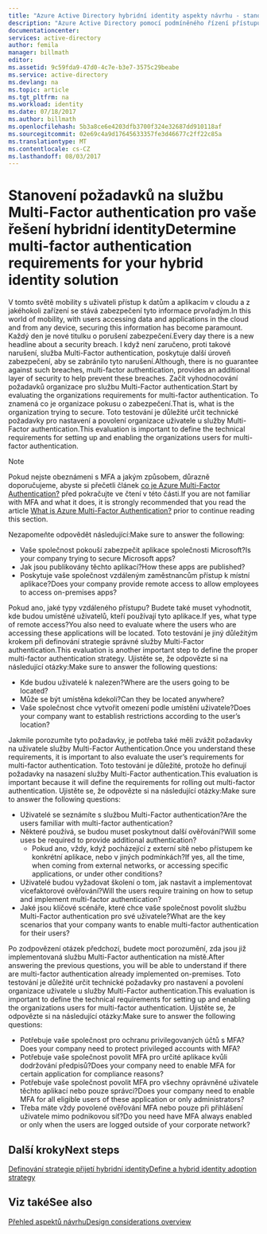 ```yaml
---
title: "Azure Active Directory hybridní identity aspekty návrhu - stanovit požadavky na služby Multi-Factor authentication"
description: "Azure Active Directory pomocí podmíněného řízení přístupu, zkontroluje konkrétní podmínky, kterou vyberete při ověřování uživatele a před povolením přístupu k aplikaci. Po splnění těchto podmínek je uživatel ověřený a přistupovat k aplikaci."
documentationcenter: 
services: active-directory
author: femila
manager: billmath
editor: 
ms.assetid: 9c59fda9-47d0-4c7e-b3e7-3575c29beabe
ms.service: active-directory
ms.devlang: na
ms.topic: article
ms.tgt_pltfrm: na
ms.workload: identity
ms.date: 07/18/2017
ms.author: billmath
ms.openlocfilehash: 5b3a8ce6e4203dfb3700f324e32687dd910118af
ms.sourcegitcommit: 02e69c4a9d17645633357fe3d46677c2ff22c85a
ms.translationtype: MT
ms.contentlocale: cs-CZ
ms.lasthandoff: 08/03/2017
---
```

# <a name="determine-multi-factor-authentication-requirements-for-your-hybrid-identity-solution"></a><span data-ttu-id="4c911-104">Stanovení požadavků na službu Multi-Factor authentication pro vaše řešení hybridní identity</span><span class="sxs-lookup"><span data-stu-id="4c911-104">Determine multi-factor authentication requirements for your hybrid identity solution</span></span>
<span data-ttu-id="4c911-105">V tomto světě mobility s uživateli přístup k datům a aplikacím v cloudu a z jakéhokoli zařízení se stává zabezpečení tyto informace prvořadým.</span><span class="sxs-lookup"><span data-stu-id="4c911-105">In this world of mobility, with users accessing data and applications in the cloud and from any device, securing this information has become paramount.</span></span>  <span data-ttu-id="4c911-106">Každý den je nové titulku o porušení zabezpečení.</span><span class="sxs-lookup"><span data-stu-id="4c911-106">Every day there is a new headline about a security breach.</span></span>  <span data-ttu-id="4c911-107">I když není zaručeno, proti takové narušení, služba Multi-Factor authentication, poskytuje další úroveň zabezpečení, aby se zabránilo tyto narušení.</span><span class="sxs-lookup"><span data-stu-id="4c911-107">Although, there is no guarantee against such breaches, multi-factor authentication, provides an additional layer of security to help prevent these breaches.</span></span>
<span data-ttu-id="4c911-108">Začít vyhodnocování požadavků organizace pro službu Multi-Factor authentication.</span><span class="sxs-lookup"><span data-stu-id="4c911-108">Start by evaluating the organizations requirements for multi-factor authentication.</span></span> <span data-ttu-id="4c911-109">To znamená co je organizace pokusu o zabezpečení.</span><span class="sxs-lookup"><span data-stu-id="4c911-109">That is, what is the organization trying to secure.</span></span>  <span data-ttu-id="4c911-110">Toto testování je důležité určit technické požadavky pro nastavení a povolení organizace uživatele u služby Multi-Factor authentication.</span><span class="sxs-lookup"><span data-stu-id="4c911-110">This evaluation is important to define the technical requirements for setting up and enabling the organizations users for multi-factor authentication.</span></span>

> [!NOTE]
> <span data-ttu-id="4c911-111">Pokud nejste obeznámeni s MFA a jakým způsobem, důrazně doporučujeme, abyste si přečetli článek [co je Azure Multi-Factor Authentication?](../multi-factor-authentication/multi-factor-authentication.md) před pokračujte ve čtení v této části.</span><span class="sxs-lookup"><span data-stu-id="4c911-111">If you are not familiar with MFA and what it does, it is strongly recommended that you read the article [What is Azure Multi-Factor Authentication?](../multi-factor-authentication/multi-factor-authentication.md) prior to continue reading this section.</span></span>
> 
> 

<span data-ttu-id="4c911-112">Nezapomeňte odpovědět následující:</span><span class="sxs-lookup"><span data-stu-id="4c911-112">Make sure to answer the following:</span></span>

* <span data-ttu-id="4c911-113">Vaše společnost pokouší zabezpečit aplikace společnosti Microsoft?</span><span class="sxs-lookup"><span data-stu-id="4c911-113">Is your company trying to secure Microsoft apps?</span></span> 
* <span data-ttu-id="4c911-114">Jak jsou publikovány těchto aplikací?</span><span class="sxs-lookup"><span data-stu-id="4c911-114">How these apps are published?</span></span>
* <span data-ttu-id="4c911-115">Poskytuje vaše společnost vzdáleným zaměstnancům přístup k místní aplikace?</span><span class="sxs-lookup"><span data-stu-id="4c911-115">Does your company provide remote access to allow employees to access on-premises apps?</span></span>

<span data-ttu-id="4c911-116">Pokud ano, jaké typy vzdáleného přístupu? Budete také muset vyhodnotit, kde budou umístěné uživatelů, kteří používají tyto aplikace.</span><span class="sxs-lookup"><span data-stu-id="4c911-116">If yes, what type of remote access?You also need to evaluate where the users who are accessing these applications will be located.</span></span> <span data-ttu-id="4c911-117">Toto testování je jiný důležitým krokem při definování strategie správné služby Multi-Factor authentication.</span><span class="sxs-lookup"><span data-stu-id="4c911-117">This evaluation is another important step to define the proper multi-factor authentication strategy.</span></span> <span data-ttu-id="4c911-118">Ujistěte se, že odpovězte si na následující otázky:</span><span class="sxs-lookup"><span data-stu-id="4c911-118">Make sure to answer the following questions:</span></span>

* <span data-ttu-id="4c911-119">Kde budou uživatelé k nalezen?</span><span class="sxs-lookup"><span data-stu-id="4c911-119">Where are the users going to be located?</span></span>
* <span data-ttu-id="4c911-120">Může se být umístěna kdekoli?</span><span class="sxs-lookup"><span data-stu-id="4c911-120">Can they be located anywhere?</span></span>
* <span data-ttu-id="4c911-121">Vaše společnost chce vytvořit omezení podle umístění uživatele?</span><span class="sxs-lookup"><span data-stu-id="4c911-121">Does your company want to establish restrictions according to the user’s location?</span></span>

<span data-ttu-id="4c911-122">Jakmile porozumíte tyto požadavky, je potřeba také měli zvážit požadavky na uživatele služby Multi-Factor Authentication.</span><span class="sxs-lookup"><span data-stu-id="4c911-122">Once you understand these requirements, it is important to also evaluate the user’s requirements for multi-factor authentication.</span></span> <span data-ttu-id="4c911-123">Toto testování je důležité, protože ho definují požadavky na nasazení služby Multi-Factor authentication.</span><span class="sxs-lookup"><span data-stu-id="4c911-123">This evaluation is important because it will define the requirements for rolling out multi-factor authentication.</span></span> <span data-ttu-id="4c911-124">Ujistěte se, že odpovězte si na následující otázky:</span><span class="sxs-lookup"><span data-stu-id="4c911-124">Make sure to answer the following questions:</span></span>

* <span data-ttu-id="4c911-125">Uživatelé se seznámíte s službou Multi-Factor authentication?</span><span class="sxs-lookup"><span data-stu-id="4c911-125">Are the users familiar with multi-factor authentication?</span></span>
* <span data-ttu-id="4c911-126">Některé používá, se budou muset poskytnout další ověřování?</span><span class="sxs-lookup"><span data-stu-id="4c911-126">Will some uses be required to provide additional authentication?</span></span>  
  * <span data-ttu-id="4c911-127">Pokud ano, vždy, když pocházející z externí sítě nebo přístupem ke konkrétní aplikace, nebo v jiných podmínkách?</span><span class="sxs-lookup"><span data-stu-id="4c911-127">If yes, all the time, when coming from external networks, or accessing specific applications, or under other conditions?</span></span>
* <span data-ttu-id="4c911-128">Uživatelé budou vyžadovat školení o tom, jak nastavit a implementovat vícefaktorové ověřování?</span><span class="sxs-lookup"><span data-stu-id="4c911-128">Will the users require training on how to setup and implement multi-factor authentication?</span></span>
* <span data-ttu-id="4c911-129">Jaké jsou klíčové scénáře, které chce vaše společnost povolit službu Multi-Factor authentication pro své uživatele?</span><span class="sxs-lookup"><span data-stu-id="4c911-129">What are the key scenarios that your company wants to enable multi-factor authentication for their users?</span></span>

<span data-ttu-id="4c911-130">Po zodpovězení otázek předchozí, budete moct porozumění, zda jsou již implementovaná službu Multi-Factor authentication na místě.</span><span class="sxs-lookup"><span data-stu-id="4c911-130">After answering the previous questions, you will be able to understand if there are multi-factor authentication already implemented on-premises.</span></span> <span data-ttu-id="4c911-131">Toto testování je důležité určit technické požadavky pro nastavení a povolení organizace uživatele u služby Multi-Factor authentication.</span><span class="sxs-lookup"><span data-stu-id="4c911-131">This evaluation is important to define the technical requirements for setting up and enabling the organizations users for multi-factor authentication.</span></span> <span data-ttu-id="4c911-132">Ujistěte se, že odpovězte si na následující otázky:</span><span class="sxs-lookup"><span data-stu-id="4c911-132">Make sure to answer the following questions:</span></span>

* <span data-ttu-id="4c911-133">Potřebuje vaše společnost pro ochranu privilegovaných účtů s MFA?</span><span class="sxs-lookup"><span data-stu-id="4c911-133">Does your company need to protect privileged accounts with MFA?</span></span>
* <span data-ttu-id="4c911-134">Potřebuje vaše společnost povolit MFA pro určité aplikace kvůli dodržování předpisů?</span><span class="sxs-lookup"><span data-stu-id="4c911-134">Does your company need to enable MFA for certain application for compliance reasons?</span></span>
* <span data-ttu-id="4c911-135">Potřebuje vaše společnost povolit MFA pro všechny oprávněné uživatele těchto aplikací nebo pouze správci?</span><span class="sxs-lookup"><span data-stu-id="4c911-135">Does your company need to enable MFA for all eligible users of these application or only administrators?</span></span>
* <span data-ttu-id="4c911-136">Třeba máte vždy povolené ověřování MFA nebo pouze při přihlášení uživatele mimo podnikovou síť?</span><span class="sxs-lookup"><span data-stu-id="4c911-136">Do you need have MFA always enabled or only when the users are logged outside of your corporate network?</span></span>

## <a name="next-steps"></a><span data-ttu-id="4c911-137">Další kroky</span><span class="sxs-lookup"><span data-stu-id="4c911-137">Next steps</span></span>
[<span data-ttu-id="4c911-138">Definování strategie přijetí hybridní identity</span><span class="sxs-lookup"><span data-stu-id="4c911-138">Define a hybrid identity adoption strategy</span></span>](active-directory-hybrid-identity-design-considerations-identity-adoption-strategy.md)

## <a name="see-also"></a><span data-ttu-id="4c911-139">Viz také</span><span class="sxs-lookup"><span data-stu-id="4c911-139">See also</span></span>
[<span data-ttu-id="4c911-140">Přehled aspektů návrhu</span><span class="sxs-lookup"><span data-stu-id="4c911-140">Design considerations overview</span></span>](active-directory-hybrid-identity-design-considerations-overview.md)

